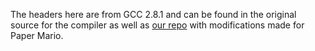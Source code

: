 The headers here are from GCC 2.8.1 and can be found in the original source for the compiler as well as [our repo](https://github.com/pmret/gcc-papermario) with modifications made for Paper Mario.
